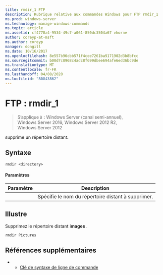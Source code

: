 ```yaml
---
title: rmdir_1 FTP
description: Rubrique relative aux commandes Windows pour FTP rmdir_1
ms.prod: windows-server
ms.technology: manage-windows-commands
ms.topic: article
ms.assetid: cf4778a4-9534-49c7-a061-850dc3504a67 vhorne
author: coreyp-at-msft
ms.author: coreyp
manager: dongill
ms.date: 10/16/2017
ms.openlocfilehash: 8e557b96cbb571f4cee7261ba9171902d3b8bfcc
ms.sourcegitcommit: b00d7c8968c4adc8f699dbee694afe6ed36bc9de
ms.translationtype: MT
ms.contentlocale: fr-FR
ms.lasthandoff: 04/08/2020
ms.locfileid: "80843862"
---
```

# <a name="ftp-rmdir_1"></a>FTP : rmdir_1

>S’applique à : Windows Server (canal semi-annuel), Windows Server 2016, Windows Server 2012 R2, Windows Server 2012

supprime un répertoire distant.   
## <a name="syntax"></a>Syntaxe  
```  
rmdir <directory>  
```  
#### <a name="parameters"></a>Paramètres  

|  Paramètre  |                      Description                      |
|-------------|-------------------------------------------------------|
| <directory> | Spécifie le nom du répertoire distant à supprimer. |

## <a name="examples"></a><a name=BKMK_Examples></a>Illustre  
Supprimez le répertoire distant **images** .  
```  
rmdir Pictures  
```  
## <a name="additional-references"></a>Références supplémentaires  
-   - [Clé de syntaxe de ligne de commande](command-line-syntax-key.md)  
